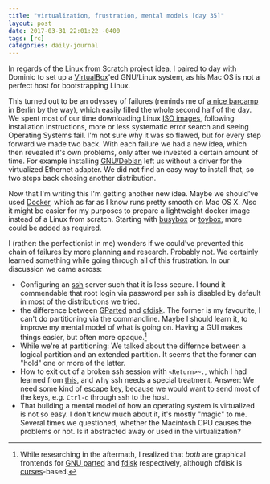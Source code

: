 ```yaml
---
title: "virtualization, frustration, mental models [day 35]"
layout: post
date: 2017-03-31 22:01:22 -0400
tags: [rc]
categories: daily-journal
---
```


In regards of the [Linux from Scratch](http://www.linuxfromscratch.org/) project idea, I paired to day with Dominic to set up a [VirtualBox](https://www.virtualbox.org/)'ed GNU/Linux system, as his Mac OS is not a perfect host for bootstrapping Linux.

This turned out to be an odyssey of failures (reminds me of [a nice barcamp](http://odyssey-of-failure.info/) in Berlin by the way), which easily filled the whole second half of the day. We spent most of our time downloading Linux [ISO images](http://en.wikipedia.org/wiki/ISO_image), following installation instructions, more or less systematic error search and seeing Operating Systems fail. I'm not sure why it was so flawed, but for every step forward we made two back. With each failure we had a new idea, which then revealed it's own problems, only after we invested a certain amount of time. For example installing [GNU/Debian](http://debian.org) left us without a driver for the virtualized Ethernet adapter. We did not find an easy way to install that, so two steps back chosing another distribution.

Now that I'm writing this I'm getting another new idea. Maybe we should've used [Docker](https://www.docker.com/), which as far as I know runs pretty smooth on Mac OS X. Also it might be easier for my purposes to prepare a lightweight docker image instead of a Linux from scratch. Starting with [busybox](https://busybox.net/) or [toybox](http://www.landley.net/toybox/), more could be added as required.

I (rather: the perfectionist in me) wonders if we could've prevented this chain of failures by more planning and research. Probably not. We certainly learned something while going through all of this frustration. In our discussion we came across:
* Configuring an [ssh](https://www.openssh.com/) server such that it is less secure. I found it commendable that root login via password per ssh is disabled by default in most of the distributions we tried.
* the difference between [GParted](https://en.wikipedia.org/wiki/GParted) and [cfdisk](https://en.wikipedia.org/wiki/Cfdisk). The former is my favourite, I can't do partitioning via the commandline. Maybe I should learn it, to improve my mental model of what is going on. Having a GUI makes things easier, but often more opaque.[^1]
* While we're at partitioning: We talked about the differnce between a logical partition and an extended partition. It seems that the former can "hold" one or more of the latter.
* How to exit out of a broken ssh session with `<Return>~.`, which I had learned from [this](http://blog.wesleyac.com/posts/exiting-a-dead-ssh-session), and why ssh needs a special treatment. Answer: We need some kind of escape key, because we would want to send most of the keys, e.g. `Ctrl-c` through ssh to the host.
* That building a mental model of how an operating system is virtualized is not so easy. I don't know much about it, it's mostly "magic" to me. Several times we questioned, whether the Macintosh CPU causes the problems or not. Is it abstracted away or used in the virtualization?

[^1]: While researching in the aftermath, I realized that *both* are graphical frontends for [GNU parted](https://en.wikipedia.org/wiki/GNU_Parted) and [fdisk](https://en.wikipedia.org/wiki/Fdisk) respectively, although cfdisk is [curses](https://en.wikipedia.org/wiki/Curses_(programming_library))-based.
